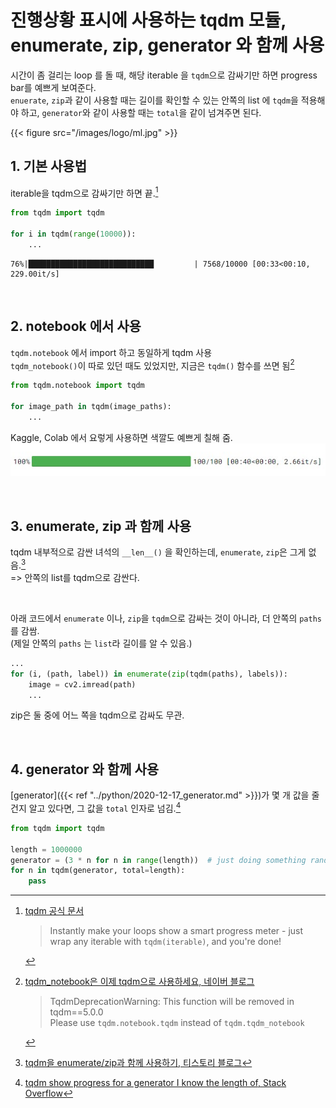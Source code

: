 # 진행상황 표시에 사용하는 tqdm 모듈, enumerate, zip, generator 와 함께 사용


시간이 좀 걸리는 loop 를 돌 때, 해당 iterable 을 `tqdm`으로 감싸기만 하면 progress bar를 예쁘게 보여준다.  
`enuerate`, `zip`과 같이 사용할 때는 길이를 확인할 수 있는 안쪽의 list 에 `tqdm`을 적용해야 하고, `generator`와 같이 사용할 때는 `total`을 같이 넘겨주면 된다.
<!--more-->

{{< figure src="/images/logo/ml.jpg" >}}


## 1. 기본 사용법
iterable을 tqdm으로 감싸기만 하면 끝.[^1]

```python
from tqdm import tqdm

for i in tqdm(range(10000)):
    ...
```

    76%|████████████████████████████         | 7568/10000 [00:33<00:10, 229.00it/s]


<br/>

## 2. notebook 에서 사용
`tqdm.notebook` 에서 import 하고 동일하게 tqdm 사용  
`tqdm_notebook()`이 따로 있던 때도 있었지만, 지금은 `tqdm()` 함수를 쓰면 됨[^2]

```python
from tqdm.notebook import tqdm

for image_path in tqdm(image_paths):
    ...
```
Kaggle, Colab 에서 요렇게 사용하면 색깔도 예쁘게 칠해 줌.
<img src="/images/ml/tqdm_output.jpg"/>

<br/>

## 3. enumerate, zip 과 함께 사용
tqdm 내부적으로 감싼 녀석의 `__len__()` 을 확인하는데, `enumerate`, `zip`은 그게 없음.[^3]  
=> 안쪽의 list를 tqdm으로 감싼다.

<br/>

아래 코드에서 `enumerate` 이나, `zip`을 `tqdm`으로 감싸는 것이 아니라, 더 안쪽의 `paths`를 감쌈.  
(제일 안쪽의 `paths` 는 `list`라 길이를 알 수 있음.)  

```python
...
for (i, (path, label)) in enumerate(zip(tqdm(paths), labels)):
    image = cv2.imread(path)
    ...
```

zip은 둘 중에 어느 쪽을 tqdm으로 감싸도 무관.  

<br/>

## 4. generator 와 함께 사용
[generator]({{< ref "../python/2020-12-17_generator.md" >}})가 몇 개 값을 줄 건지 알고 있다면, 그 값을 `total` 인자로 넘김.[^4]  

```python
from tqdm import tqdm

length = 1000000
generator = (3 * n for n in range(length))  # just doing something random
for n in tqdm(generator, total=length):
    pass
```

[^1]: [tqdm 공식 문서](https://tqdm.github.io/)  
    > Instantly make your loops show a smart progress meter - just wrap any iterable with `tqdm(iterable)`, and you're done!

[^2]: [tqdm_notebook은 이제 tqdm으로 사용하세요, 네이버 블로그](https://m.blog.naver.com/kiddwannabe/221815973023)
    > TqdmDeprecationWarning: This function will be removed in tqdm==5.0.0  
    > Please use `tqdm.notebook.tqdm` instead of `tqdm.tqdm_notebook`

[^3]: [tqdm을 enumerate/zip과 함께 사용하기, 티스토리 블로그](https://beausty23.tistory.com/207)

[^4]: [tqdm show progress for a generator I know the length of, Stack Overflow](https://stackoverflow.com/a/42205097/16111308)
